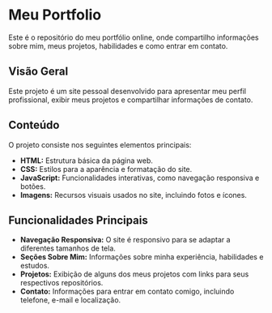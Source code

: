 # Meu Portfolio

Este é o repositório do meu portfólio online, onde compartilho informações sobre mim, meus projetos, habilidades e como entrar em contato.

## Visão Geral

Este projeto é um site pessoal desenvolvido para apresentar meu perfil profissional, exibir meus projetos e compartilhar informações de contato.

## Conteúdo

O projeto consiste nos seguintes elementos principais:

- **HTML:** Estrutura básica da página web.
- **CSS:** Estilos para a aparência e formatação do site.
- **JavaScript:** Funcionalidades interativas, como navegação responsiva e botões.
- **Imagens:** Recursos visuais usados no site, incluindo fotos e ícones.

## Funcionalidades Principais

- **Navegação Responsiva:** O site é responsivo para se adaptar a diferentes tamanhos de tela.
- **Seções Sobre Mim:** Informações sobre minha experiência, habilidades e estudos.
- **Projetos:** Exibição de alguns dos meus projetos com links para seus respectivos repositórios.
- **Contato:** Informações para entrar em contato comigo, incluindo telefone, e-mail e localização.
